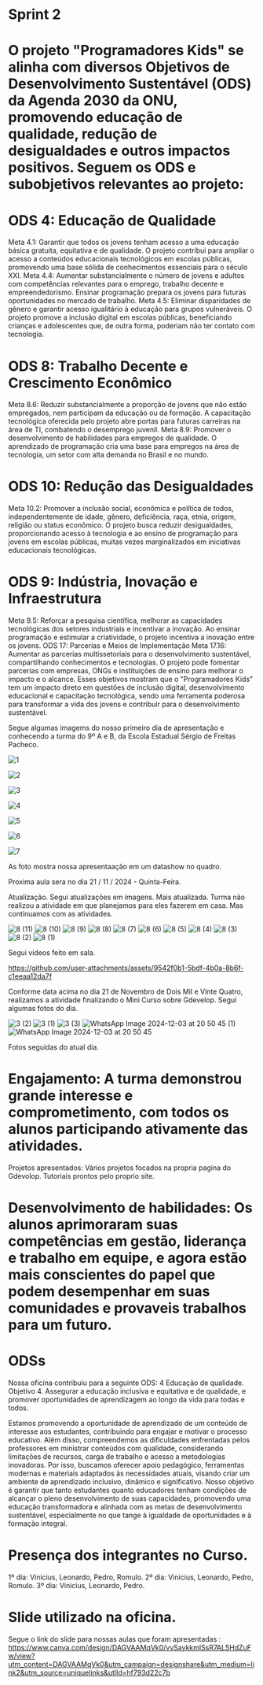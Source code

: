 # Sprint 2

# O projeto "Programadores Kids" se alinha com diversos Objetivos de Desenvolvimento Sustentável (ODS) da Agenda 2030 da ONU, promovendo educação de qualidade, redução de desigualdades e outros impactos positivos. Seguem os ODS e subobjetivos relevantes ao projeto:

# ODS 4: Educação de Qualidade
Meta 4.1: Garantir que todos os jovens tenham acesso a uma educação básica gratuita, equitativa e de qualidade.
O projeto contribui para ampliar o acesso a conteúdos educacionais tecnológicos em escolas públicas, promovendo uma base sólida de conhecimentos essenciais para o século XXI.
Meta 4.4: Aumentar substancialmente o número de jovens e adultos com competências relevantes para o emprego, trabalho decente e empreendedorismo.
Ensinar programação prepara os jovens para futuras oportunidades no mercado de trabalho.
Meta 4.5: Eliminar disparidades de gênero e garantir acesso igualitário à educação para grupos vulneráveis.
O projeto promove a inclusão digital em escolas públicas, beneficiando crianças e adolescentes que, de outra forma, poderiam não ter contato com tecnologia.


# ODS 8: Trabalho Decente e Crescimento Econômico
Meta 8.6: Reduzir substancialmente a proporção de jovens que não estão empregados, nem participam da educação ou da formação.
A capacitação tecnológica oferecida pelo projeto abre portas para futuras carreiras na área de TI, combatendo o desemprego juvenil.
Meta 8.9: Promover o desenvolvimento de habilidades para empregos de qualidade.
O aprendizado de programação cria uma base para empregos na área de tecnologia, um setor com alta demanda no Brasil e no mundo.

# ODS 10: Redução das Desigualdades
Meta 10.2: Promover a inclusão social, econômica e política de todos, independentemente de idade, gênero, deficiência, raça, etnia, origem, religião ou status econômico.
O projeto busca reduzir desigualdades, proporcionando acesso à tecnologia e ao ensino de programação para jovens em escolas públicas, muitas vezes marginalizados em iniciativas educacionais tecnológicas.


# ODS 9: Indústria, Inovação e Infraestrutura
Meta 9.5: Reforçar a pesquisa científica, melhorar as capacidades tecnológicas dos setores industriais e incentivar a inovação.
Ao ensinar programação e estimular a criatividade, o projeto incentiva a inovação entre os jovens.
ODS 17: Parcerias e Meios de Implementação
Meta 17.16: Aumentar as parcerias multissetoriais para o desenvolvimento sustentável, compartilhando conhecimentos e tecnologias.
O projeto pode fomentar parcerias com empresas, ONGs e instituições de ensino para melhorar o impacto e o alcance.
Esses objetivos mostram que o "Programadores Kids" tem um impacto direto em questões de inclusão digital, desenvolvimento educacional e capacitação tecnológica, sendo uma ferramenta poderosa para transformar a vida dos jovens e contribuir para o desenvolvimento sustentável.

Segue algumas imagems do nosso primeiro dia de apresentação e conhecendo a turma do 9º A e B, da Escola Estadual Sérgio de Freitas Pacheco.


![1](https://github.com/user-attachments/assets/ebaa2ec1-2d54-4395-8a5b-40a776a67363)

![2](https://github.com/user-attachments/assets/69ba0196-ad39-4367-b876-337152ed8208)

![3](https://github.com/user-attachments/assets/f788455d-d8db-4402-b214-5874807aea0a)

![4](https://github.com/user-attachments/assets/84a67435-37be-4697-ab8a-8af1d4714997)

![5](https://github.com/user-attachments/assets/f80b9d65-2f6f-435f-a181-8eb63bdfd834)

![6](https://github.com/user-attachments/assets/428696eb-9706-4e41-8652-776b618cd59a)

![7](https://github.com/user-attachments/assets/ccbd5275-55c7-44eb-ad34-1edb2e6cd213)

As foto mostra nossa apresentaação em um datashow no quadro. 

Proxima aula sera no dia 21 / 11 / 2024 - Quinta-Feira. 

Atualização.
Segui atualizações em imagens. Mais atualizada.
Turma não realizou a atividade em que planejamos para eles fazerem em casa. Mas continuamos com as atividades.


![8 (11)](https://github.com/user-attachments/assets/4a009c5e-6d7a-45b7-898f-ab44f2b1a8a1)
![8 (10)](https://github.com/user-attachments/assets/3de47a08-392a-44d0-a190-457eb06d5201)
![8 (9)](https://github.com/user-attachments/assets/e958cf35-63eb-40ad-9246-4e9b5c3852c0)
![8 (8)](https://github.com/user-attachments/assets/3655daaf-c458-43c7-98eb-254172b471ce)
![8 (7)](https://github.com/user-attachments/assets/f9f92316-3aa6-47f7-8341-f62116f46950)
![8 (6)](https://github.com/user-attachments/assets/485efff3-2a87-47dc-9b84-ff6a4b953c51)
![8 (5)](https://github.com/user-attachments/assets/2e83d7f0-3766-4f13-9beb-88d9a2bd6a1c)
![8 (4)](https://github.com/user-attachments/assets/19dda54e-5562-46aa-ab7f-2b73c9d4ab62)
![8 (3)](https://github.com/user-attachments/assets/3038e711-e1c2-4d8a-92b6-6c8d30eecc57)
![8 (2)](https://github.com/user-attachments/assets/01118042-b656-49a4-aebd-cf4e9c481440)
![8 (1)](https://github.com/user-attachments/assets/32f82063-3dde-4a3e-a8b0-4177031ea72e)

Segui videos feito em sala.



https://github.com/user-attachments/assets/9542f0b1-5bdf-4b0a-8b6f-c1eeaa12da7f


Conforme data acima no dia 21 de Novembro de Dois Mil e Vinte Quatro, realizamos a atividade finalizando o Mini Curso sobre Gdevelop. 
Segui algumas fotos do dia. 

![3 (2)](https://github.com/user-attachments/assets/db0f5349-cd6c-4102-9ab0-25cf1e2e1da3)
![3 (1)](https://github.com/user-attachments/assets/2fb7b551-ae5a-4aa5-95bf-5fa6b3a680c4)
![3 (3)](https://github.com/user-attachments/assets/84d67609-a2ef-4c0e-9ef2-e4c7c623dd35)
![WhatsApp Image 2024-12-03 at 20 50 45 (1)](https://github.com/user-attachments/assets/841b7fb1-3356-4f6e-9b5f-75d84df9e864)
![WhatsApp Image 2024-12-03 at 20 50 45](https://github.com/user-attachments/assets/d1e8d052-2568-4d8b-86b0-f2d53eb09c68)

Fotos seguidas do atual dia. 

#  Engajamento: A turma demonstrou grande interesse e comprometimento, com todos os alunos participando ativamente das atividades.
Projetos apresentados: Vários projetos focados na propria pagina do Gdevolop. Tutoriais prontos pelo proprio site. 
#  Desenvolvimento de habilidades: Os alunos aprimoraram suas competências em gestão, liderança e trabalho em equipe, e agora estão mais conscientes do papel que podem desempenhar em suas comunidades e provaveis trabalhos para um futuro. 

#  ODSs
Nossa oficina contribuiu para a seguinte ODS: 4 Educação de qualidade.
Objetivo 4. Assegurar a educação inclusiva e equitativa e de qualidade, e promover oportunidades de aprendizagem ao longo da vida para todas e todos.

Estamos promovendo a oportunidade de aprendizado de um conteúdo de interesse aos estudantes, contribuindo para engajar e motivar o processo educativo. Além disso, compreendemos as dificuldades enfrentadas pelos professores em ministrar conteúdos com qualidade, considerando limitações de recursos, carga de trabalho e acesso a metodologias inovadoras. Por isso, buscamos oferecer apoio pedagógico, ferramentas modernas e materiais adaptados às necessidades atuais, visando criar um ambiente de aprendizado inclusivo, dinâmico e significativo.
Nosso objetivo é garantir que tanto estudantes quanto educadores tenham condições de alcançar o pleno desenvolvimento de suas capacidades, promovendo uma educação transformadora e alinhada com as metas de desenvolvimento sustentável, especialmente no que tange à igualdade de oportunidades e à formação integral.

#  Presença dos integrantes no Curso.
1º dia: Vinicius, Leonardo, Pedro, Romulo.
2º dia: Vinicius, Leonardo, Pedro, Romulo.
3º dia: Vinicius, Leonardo, Pedro.

# Slide utilizado na oficina.
Segue o link do slide para nossas aulas que foram apresentadas : https://www.canva.com/design/DAGVAAMqVk0/vvSaykkmISsR7AL5HdZuFw/view?utm_content=DAGVAAMqVk0&utm_campaign=designshare&utm_medium=link2&utm_source=uniquelinks&utlId=hf793d22c7b







